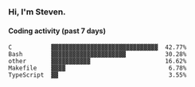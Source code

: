 ### Hi, I'm Steven.

#### Coding activity (past 7 days)
```
C           ▓▓▓▓▓▓▓▓▓▓▓▓▓▓▓▓▓▓▓▓▓▓▓▓▓▓▓▓▓▓  42.77%
Bash        ▓▓▓▓▓▓▓▓▓▓▓▓▓▓▓▓▓▓▓▓▓           30.28%
other       ▓▓▓▓▓▓▓▓▓▓▓                     16.62%
Makefile    ▓▓▓▓                             6.78%
TypeScript  ▓▓                               3.55%
```
